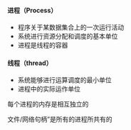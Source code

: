 #### 进程（Process）
  - 程序关于某数据集合上的一次运行活动
  - 系统进行资源分配和调度的基本单位
  - 进程是线程的容器

#### 线程（thread）
  - 系统能够进行运算调度的最小单位
  - 进程中的实际运作单位

每个进程的内存是相互独立的

文件/网络句柄”是所有的进程所共有的